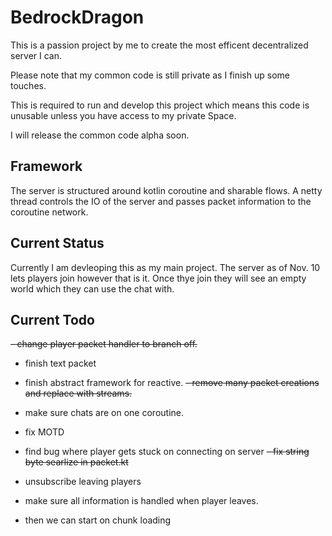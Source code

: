 # BedrockDragon

This is a passion project by me to create the most efficent decentralized server I can. 

Please note that my common code is still private as I finish up some touches. 

This is required to run and develop this project which means this code is unusable unless you have access to my private Space.

I will release the common code alpha soon.


## Framework

The server is structured around kotlin coroutine and sharable flows. A netty thread controls the IO of the server and passes packet information to the
coroutine network.


## Current Status

Currently I am devleoping this as my main project. The server as of Nov. 10 lets players join however that is it. Once thye join they will see an empty world 
which they can use the chat with.

## Current Todo

~~- change player packet handler to branch off.~~
- finish text packet
- finish abstract framework for reactive.
~~- remove many packet creations and replace with streams.~~
- make sure chats are on one coroutine.
- fix MOTD
- find bug where player gets stuck on connecting on server
~~- fix string byte searlize in packet.kt~~
- unsubscribe leaving players
- make sure all information is handled when player leaves.

- then we can start on chunk loading
